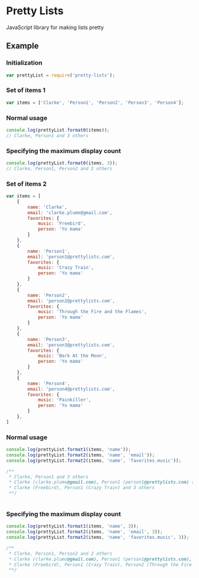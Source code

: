 # Pretty Lists
JavaScript library for making lists pretty

## Example

### Initialization

``` javascript
var prettyList = require('pretty-lists');
```

### Set of items 1

``` javascript
var items = ['Clarke', 'Person1', 'Person2', 'Person3', 'Person4'];
```
### Normal usage

``` javascript
console.log(prettyList.format0(items));
// Clarke, Person1 and 3 others
```

### Specifying the maximum display count

``` javascript
console.log(prettyList.format0(items, 3));
// Clarke, Person1, Person2 and 2 others
```
### Set of items 2

``` javascript
var items = [
	{
		name: 'Clarke',
		email: 'clarke.plumo@gmail.com',
		favorites: {
			music: 'Freebird',
			person: 'Yo mama'
		}
	},
	{
		name: 'Person1',
		email: 'person1@prettylists.com',
		favorites: {
			music: 'Crazy Train',
			person: 'Yo mama'
		}
	},
	{
		name: 'Person2',
		email: 'person2@prettylists.com',
		favorites: {
			music: 'Through the Fire and the Flames',
			person: 'Yo mama'
		}
	},
	{
		name: 'Person3',
		email: 'person3@prettylists.com',
		favorites: {
			music: 'Bark At the Moon',
			person: 'Yo mama'
		}
	},
	{
		name: 'Person4',
		email: 'person4@prettylists.com',
		favorites: {
			music: 'Painkiller',
			person: 'Yo mama'
		}
	},
]
```
### Normal usage

``` javascript
console.log(prettyList.format1(items, 'name'));
console.log(prettyList.format2(items, 'name', 'email'));
console.log(prettyList.format2(items, 'name', 'favorites.music'));

/** 
 * Clarke, Person1 and 3 others
 * Clarke (clarke.plumo@gmail.com), Person1 (person1@prettylists.com) and 3 others
 * Clarke (Freebird), Person1 (Crazy Train) and 3 others
 **/
 
```

### Specifying the maximum display count

``` javascript
console.log(prettyList.format1(items, 'name', 3));
console.log(prettyList.format2(items, 'name', 'email', 3));
console.log(prettyList.format2(items, 'name', 'favorites.music', 3));

/**
 * Clarke, Person1, Person2 and 2 others
 * Clarke (clarke.plumo@gmail.com), Person1 (person1@prettylists.com), Person2 (person2@prettylists.com) and 2 others
 * Clarke (Freebird), Person1 (Crazy Train), Person2 (Through the Fire and the Flames) and 2 others
 **/
```
